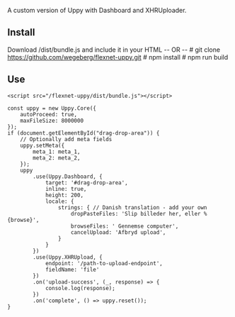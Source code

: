 A custom version of Uppy with Dashboard and XHRUploader.

## Install
Download /dist/bundle.js and include it in your HTML
-- OR --
    # git clone https://github.com/wegeberg/flexnet-uppy.git
    # npm install
    # npm run build

## Use
    <script src="/flexnet-uppy/dist/bundle.js"></script>

    const uppy = new Uppy.Core({ 
        autoProceed: true,
        maxFileSize: 8000000
    });
    if (document.getElementById("drag-drop-area")) {
        // Optionally add meta fields
        uppy.setMeta({
            meta_1: meta_1,
            meta_2: meta_2,
        });
        uppy
            .use(Uppy.Dashboard, {
                target: '#drag-drop-area',
                inline: true,
                height: 200,
                locale: {
                    strings: { // Danish translation - add your own
                        dropPasteFiles: 'Slip billeder her, eller %{browse}',
                        browseFiles: ' Gennemse computer',
                        cancelUpload: 'Afbryd upload',
                    }
                }
            })
            .use(Uppy.XHRUpload, { 
                endpoint: '/path-to-upload-endpoint',
                fieldName: 'file'
            })
            .on('upload-success', (_, response) => {
                console.log(response);
            })
            .on('complete', () => uppy.reset());
    }
